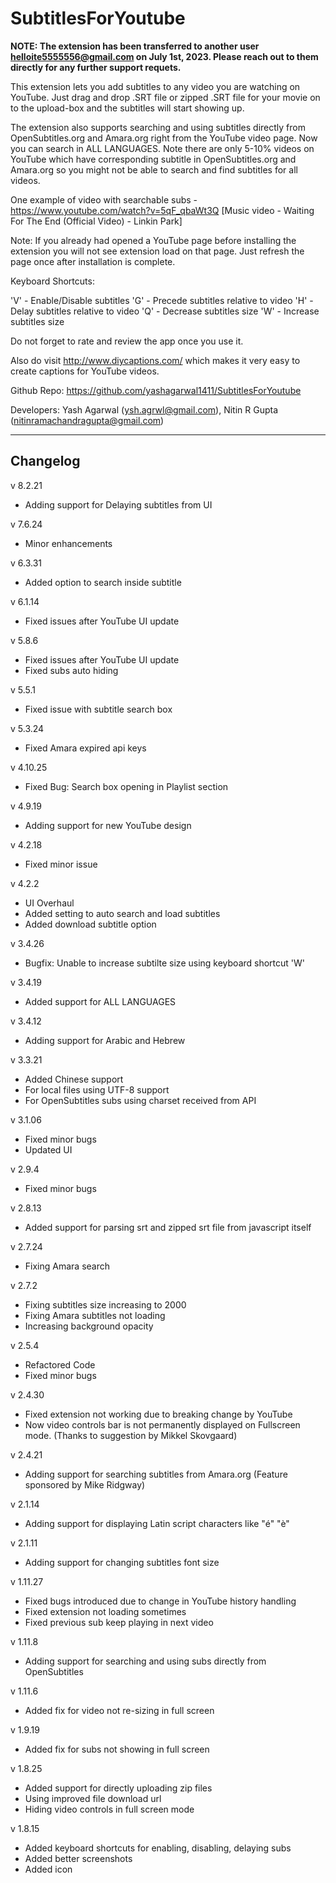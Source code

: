 SubtitlesForYoutube
===================

**NOTE: The extension has been transferred to another user helloite5555556@gmail.com on July 1st, 2023. Please reach out to them directly for any further support requets.**

This extension lets you add subtitles to any video you are watching on YouTube. Just drag and drop .SRT file or zipped .SRT file for your movie on to the upload-box and the subtitles will start showing up.

The extension also supports searching and using subtitles directly from OpenSubtitles.org and Amara.org right from the YouTube video page. Now you can search in ALL LANGUAGES. Note there are only 5-10% videos on YouTube which have corresponding subtitle in OpenSubtitles.org and Amara.org so you might not be able to search and find subtitles for all videos. 

One example of video with searchable subs - https://www.youtube.com/watch?v=5qF_qbaWt3Q [Music video - Waiting For The End (Official Video) - Linkin Park]

Note: If you already had opened a YouTube page before installing the extension you will not see extension load on that page. Just refresh the page once after installation is complete.

Keyboard Shortcuts:

'V' - Enable/Disable subtitles
'G' - Precede subtitles relative to video
'H' - Delay subtitles relative to video
'Q' - Decrease subtitles size
'W' - Increase subtitles size

Do not forget to rate and review the app once you use it.

Also do visit http://www.diycaptions.com/ which makes it very easy to create captions for YouTube videos.

Github Repo: https://github.com/yashagarwal1411/SubtitlesForYoutube

Developers: Yash Agarwal (ysh.agrwl@gmail.com), Nitin R Gupta (nitinramachandragupta@gmail.com)


------------
Changelog
------------

v 8.2.21
+ Adding support for Delaying subtitles from UI

v 7.6.24
+ Minor enhancements

v 6.3.31
+ Added option to search inside subtitle

v 6.1.14
+ Fixed issues after YouTube UI update

v 5.8.6
+ Fixed issues after YouTube UI update
+ Fixed subs auto hiding

v 5.5.1
+ Fixed issue with subtitle search box

v 5.3.24
+ Fixed Amara expired api keys

v 4.10.25
+ Fixed Bug: Search box opening in Playlist section

v 4.9.19
+ Adding support for new YouTube design

v 4.2.18
+ Fixed minor issue

v 4.2.2
+ UI Overhaul
+ Added setting to auto search and load subtitles
+ Added download subtitle option

v 3.4.26
+ Bugfix: Unable to increase subtilte size using keyboard shortcut 'W'

v 3.4.19
+ Added support for ALL LANGUAGES

v 3.4.12
+ Adding support for Arabic and Hebrew

v 3.3.21
+ Added Chinese support
+ For local files using UTF-8 support
+ For OpenSubtitles subs using charset
   received from API

v 3.1.06
+ Fixed minor bugs
+ Updated UI

v 2.9.4
+ Fixed minor bugs

v 2.8.13
+ Added support for parsing srt and zipped srt file from javascript itself

v 2.7.24
+ Fixing Amara search

v 2.7.2
+ Fixing subtitles size increasing to 2000
+ Fixing Amara subtitles not loading
+ Increasing background opacity

v 2.5.4
+ Refactored Code
+ Fixed minor bugs

v 2.4.30
+ Fixed extension not working due to breaking change by YouTube
+ Now video controls bar is not permanently displayed on Fullscreen mode. (Thanks to suggestion by Mikkel Skovgaard)

v 2.4.21
+ Adding support for searching subtitles from Amara.org (Feature sponsored by Mike Ridgway)

v 2.1.14
+ Adding support for displaying Latin script characters like "é" "è"

v 2.1.11
+ Adding support for changing subtitles font size

v 1.11.27
+ Fixed bugs introduced due to change in YouTube history handling
+ Fixed extension not loading sometimes
+ Fixed previous sub keep playing in next video

v 1.11.8
+ Adding support for searching and using subs directly from OpenSubtitles

v 1.11.6
+ Added fix for video not re-sizing in full screen

v 1.9.19
+ Added fix for subs not showing in full screen

v 1.8.25
+ Added support for directly uploading zip files
+ Using improved file download url
+ Hiding video controls in full screen mode

v 1.8.15
+ Added keyboard shortcuts for enabling, disabling, delaying subs
+ Added better screenshots
+ Added icon

